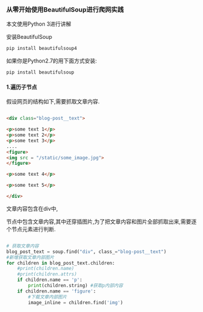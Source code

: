 
### 从零开始使用BeautifulSoup进行爬网实践

本文使用Python 3进行讲解

安装BeautifulSoup

```python
pip install beautifulsoup4
```
如果你是Python2.7的用下面方式安装:

```python
pip install beautifulsoup
```


#### 1.遍历子节点

假设网页的结构如下,需要抓取文章内容.

```html

<div class="blog-post__text">

<p>some text 1</p>
<p>some text 2</p>
<p>some text 3</p> 
.... 
<figure>
<img src = "/static/some_image.jpg">
</figure>

<p>some text 4</p> 

<p>some text 5</p>

</div>
```

文章内容包含在div中,<p>节点中包含文章内容,其中还穿插图片,为了把文章内容和图片全部抓取出来,需要逐个节点元素进行判断.

```python

# 获取文章内容
blog_post_text = soup.find("div", class_="blog-post__text")
#新增获取文章内部图片
for children in blog_post_text.children: 
    #print(children.name)
    #print(children.attrs)
    if children.name == 'p':
        print(children.string) #获取p内部内容
    if children.name == 'figure':
        #下载文章内部图片
        image_inline = children.find('img')
        
```